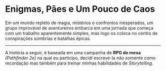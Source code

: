 # Enigmas, Pães e Um Pouco de Caos

Em um mundo repleto de magia, mistérios e confrontos inesperados, um grupo improvável de aventureiros embarca em uma jornada que começa com um trabalho aparentemente simples, mas logo os coloca no centro de conspirações sombrias e batalhas épicas.

---

A história a seguir, é baseada em uma campanha de **RPG de mesa** *(Pathfinder 2e)* na qual eu participo, decidi escreve-la não somente como recordação mas também para treinar minhas habilidades de *Storytelling*.
